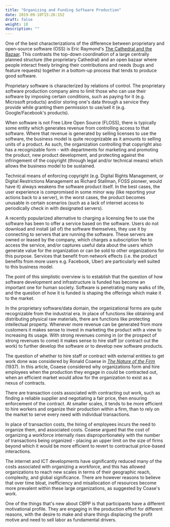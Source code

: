 ```yaml
---
title: "Organizing and Funding Software Production"
date: 2019-09-10T15:26:15Z
draft: false
weight: 10
description: ""
---
```



One of the best characterizations of the difference between proprietary and open-source software (OSS) is Eric Raymond's [The Cathedral and the Bazaar](http://www.unterstein.net/su/docs/CathBaz.pdf). This contrasts the top-down coordination of a large centrally planned structure (the proprietary Cathedral) and an open bazaar where people interact freely bringing their contributions and needs (bugs and feature requests) together in a bottom-up process that tends to produce good software.

Proprietary software is characterized by relations of control. The proprietary software production company aims to limit those who can use their software by imposing certain conditions, such as paying for it (e.g. Microsoft products) and/or storing one's data through a service they provide while granting them permission to use/sell it (e.g. Google/Facebook's products). 

When software is not Free Libre Open Source (FLOSS), there is typically some entity which generates revenue from controlling access to that software. Where that revenue is generated by selling licenses to use the software, the business model is quite recognizable as it amounts to selling units of a product. As such, the organization controlling that copyright also has a recognizable form - with departments for marketing and promoting the product, new product development, and protecting against the infringement of the copyright (through legal and/or technical means) which allows the business model to be sustained.

Technical means of enforcing copyright (e.g. Digital Rights Management, or Digital Restrictions Management as Richard Stallman, FOSS pioneer, would have it) always weakens the software product itself. In the best cases, the user experience is compromised in some minor way (like reporting your actions back to a server), in the worst cases, the product becomes unusable in certain scenarios (such as a lack of internet access to periodically check in with designated servers).

A recently popularized alternative to charging a licensing fee to use the software has been to offer a service based on the software. Users do not download and install (all of) the software themselves, they use it by connecting to servers that are running the software. These servers are owned or leased by the company, which charges a subscription fee to access the service, and/or captures useful data about the users which generate value for the organization or can be sold to other organizations for this purpose. Services that benefit from network effects (i.e. the product benefits from more users e.g. Facebook, Uber) are particularly well suited to this business model.

The point of this simplistic overview is to establish that the question of how software development and  infrastructure is funded has become an important one for human society. Software is penetrating many walks of life, and the question of how it is funded is shaping the offerings which make it to the market. 

In the proprietary software/data domain, the organizational forms are quite recognizable from the industrial era. In place of functions like obtaining and distributing physical raw materials, there are functions like protecting intellectual property. Whenever more revenue can be generated from more customers it makes sense to invest in marketing the product with a view to increasing its usage. With strong revenues coming in (or the prospect of strong revenues to come) it makes sense to hire staff (or contract out the work) to further develop the software or to develop new software products.

The question of whether to hire staff or contract with external entities to get work done was considered by Ronald Coaese in *[The Nature of the Firm](https://onlinelibrary.wiley.com/doi/full/10.1111/j.1468-0335.1937.tb00002.x)* (1937). In this article, Coaese considered why organizations form and hire employees when the production they engage in could be contracted out, when an efficient market would allow for the organization to exist as a nexus of contracts. 

There are transaction costs associated with contracting out work, such as finding a reliable supplier and negotiating a fair price, then ensuring enforcement of the contract. At smaller scales, it tends to be more efficient to hire workers and organize their production within a firm, than to rely on the market to serve every need with individual transactions.

In place of transaction costs, the hiring of employees incurs the need to organize them, and associated costs. Coaese argued that the cost of organizing a workforce internally rises disproportionately with the number of transactions being organized - placing an upper limit on the size of firms beyond which it would be more efficient to revert to contractual price-based interactions.

The internet and ICT developments have significantly reduced many of the costs associated with organizing a workforce, and this has allowed organizations to reach new scales in terms of their geographic reach, complexity, and global significance. There are however reasons to believe that over time bloat, inefficiency and misallocation of resources become more prevalent within these large organizations, as suggested by Coase's work.

One of the things that's new about CBPP is that participants have a different motivational profile. They are engaging in the production effort for different reasons, with the desire to make and share things displacing the profit motive and need to sell labor as fundamental drivers. 
